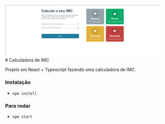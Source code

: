 

<img src="https://github.com/MatheusFornari96/calc_imc_react/blob/main/public/Desktop.png" width={10}>
# Calculadora de IMC

Projeto em React + Typescript fazendo uma calculadora de IMC.

### Instalação
- `npm install`

### Para rodar
- `npm start`
